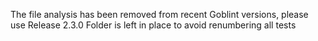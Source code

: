 The file analysis has been removed from recent Goblint versions, please use Release 2.3.0
Folder is left in place to avoid renumbering all tests
